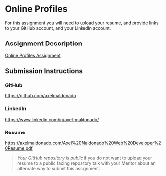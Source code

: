 # Online Profiles
For this assignment you will need to upload your resume, and provide links to your GitHub account, and your LinkedIn account.

## Assignment Description
[Online Profiles Assignment](https://education.launchcode.org/liftoff/assignments/online-profiles/)

## Submission Instructions
 
### GitHub
https://github.com/axelmaldonado

### LinkedIn
https://www.linkedin.com/in/axel-maldonado/

### Resume
https://axelmaldonado.com/Axel%20Maldonado%20Web%20Developer%20Resume.pdf


> *Your GitHub repository is public* if you do not want to upload your resume to a public facing repository talk with your Mentor about an alternate way to submit this assignment.
